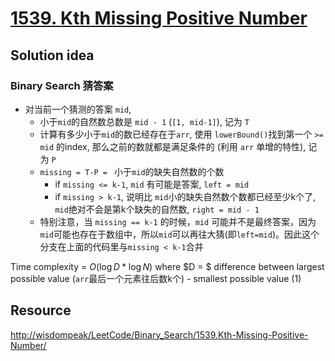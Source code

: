 # [1539. Kth Missing Positive Number](https://leetcode.com/problems/kth-missing-positive-number/description/)


## Solution idea

### Binary Search 猜答案

* 对当前一个猜测的答案 `mid`, 
    * 小于`mid`的自然数总数是 `mid - 1` (`[1, mid-1]`), 记为 `T`
    * 计算有多少小于`mid`的数已经存在于`arr`, 使用 `lowerBound()`找到第一个 `>= mid` 的index, 那么之前的数就都是满足条件的 (利用 `arr` 单增的特性), 记为 `P`
    * `missing = T-P = ` 小于`mid`的缺失自然数的个数
        * if `missing <= k-1`, `mid` 有可能是答案, `left = mid`
        * if `missing > k-1`, 说明比 `mid`小的缺失自然数个数都已经至少k个了, `mid`绝对不会是第k个缺失的自然数, `right = mid - 1`
    * 特别注意，当 `missing == k-1` 的时候，`mid` 可能并不是最终答案，因为`mid`可能也存在于数组中，所以`mid`可以再往大猜(即`left=mid`)。因此这个分支在上面的代码里与`missing < k-1`合并

Time complexity = $O(\log D * \log N)$ where $D = $ difference between largest possible value (`arr`最后一个元素往后数k个) - smallest possible value (1)


## Resource

[http://wisdompeak/LeetCode/Binary_Search/1539.Kth-Missing-Positive-Number/](https://github.com/wisdompeak/LeetCode/tree/master/Binary_Search/1539.Kth-Missing-Positive-Number)